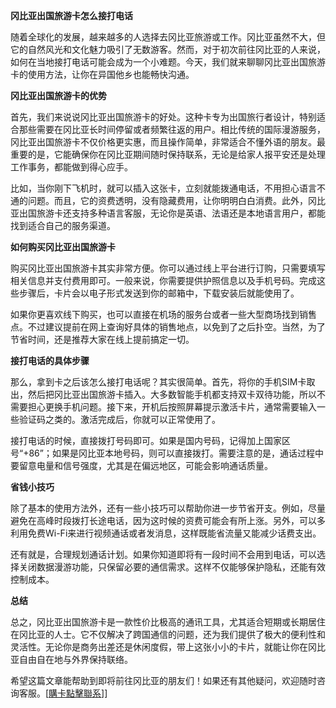 **冈比亚出国旅游卡怎么接打电话**

随着全球化的发展，越来越多的人选择去冈比亚旅游或工作。冈比亚虽然不大，但它的自然风光和文化魅力吸引了无数游客。然而，对于初次前往冈比亚的人来说，如何在当地接打电话可能会成为一个小难题。今天，我们就来聊聊冈比亚出国旅游卡的使用方法，让你在异国他乡也能畅快沟通。

**冈比亚出国旅游卡的优势**

首先，我们来说说冈比亚出国旅游卡的好处。这种卡专为出国旅行者设计，特别适合那些需要在冈比亚长时间停留或者频繁往返的用户。相比传统的国际漫游服务，冈比亚出国旅游卡不仅价格更实惠，而且操作简单，非常适合不懂外语的朋友。最重要的是，它能确保你在冈比亚期间随时保持联系，无论是给家人报平安还是处理工作事务，都能做到得心应手。

比如，当你刚下飞机时，就可以插入这张卡，立刻就能拨通电话，不用担心语言不通的问题。而且，它的资费透明，没有隐藏费用，让你明明白白消费。此外，冈比亚出国旅游卡还支持多种语言客服，无论你是英语、法语还是本地语言用户，都能找到适合自己的服务渠道。

**如何购买冈比亚出国旅游卡**

购买冈比亚出国旅游卡其实非常方便。你可以通过线上平台进行订购，只需要填写相关信息并支付费用即可。一般来说，你需要提供护照信息以及手机号码。完成这些步骤后，卡片会以电子形式发送到你的邮箱中，下载安装后就能使用了。

如果你更喜欢线下购买，也可以直接在机场的服务台或者一些大型商场找到销售点。不过建议提前在网上查询好具体的销售地点，以免到了之后扑空。当然，为了节省时间，还是推荐大家在线上提前搞定一切。

**接打电话的具体步骤**

那么，拿到卡之后该怎么接打电话呢？其实很简单。首先，将你的手机SIM卡取出，然后把冈比亚出国旅游卡插入。大多数智能手机都支持双卡双待功能，所以不需要担心更换手机问题。接下来，开机后按照屏幕提示激活卡片，通常需要输入一些验证码之类的。激活完成后，你就可以正常使用了。

接打电话的时候，直接拨打号码即可。如果是国内号码，记得加上国家区号“+86”；如果是冈比亚本地号码，则可以直接拨打。需要注意的是，通话过程中要留意电量和信号强度，尤其是在偏远地区，可能会影响通话质量。

**省钱小技巧**

除了基本的使用方法外，还有一些小技巧可以帮助你进一步节省开支。例如，尽量避免在高峰时段拨打长途电话，因为这时候的资费可能会有所上涨。另外，可以多利用免费Wi-Fi来进行视频通话或者发消息，这样既能省流量又能减少话费支出。

还有就是，合理规划通话计划。如果你知道即将有一段时间不会用到电话，可以选择关闭数据漫游功能，只保留必要的通信需求。这样不仅能够保护隐私，还能有效控制成本。

**总结**

总之，冈比亚出国旅游卡是一款性价比极高的通讯工具，尤其适合短期或长期居住在冈比亚的人士。它不仅解决了跨国通信的问题，还为我们提供了极大的便利性和灵活性。无论你是商务出差还是休闲度假，带上这张小小的卡片，就能让你在冈比亚自由自在地与外界保持联络。

希望这篇文章能帮助到即将前往冈比亚的朋友们！如果还有其他疑问，欢迎随时咨询客服。[[購卡點擊聯系](https://t.me/s/esim1088)]]